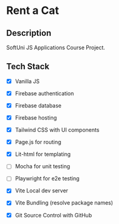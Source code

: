 # Rent a Cat

## Description
SoftUni JS Applications Course Project. 

## Tech Stack
- [x] Vanilla JS
- [x] Firebase authentication
- [x] Firebase database
- [x] Firebase hosting
- [x] Tailwind CSS with UI components
- [x] Page.js for routing
- [x] Lit-html for templating
- [ ] Mocha for unit testing
- [ ] Playwright for e2e testing
- [x] Vite Local dev server
- [x] Vite Bundling (resolve package names)
- [x] Git Source Control with GitHub

